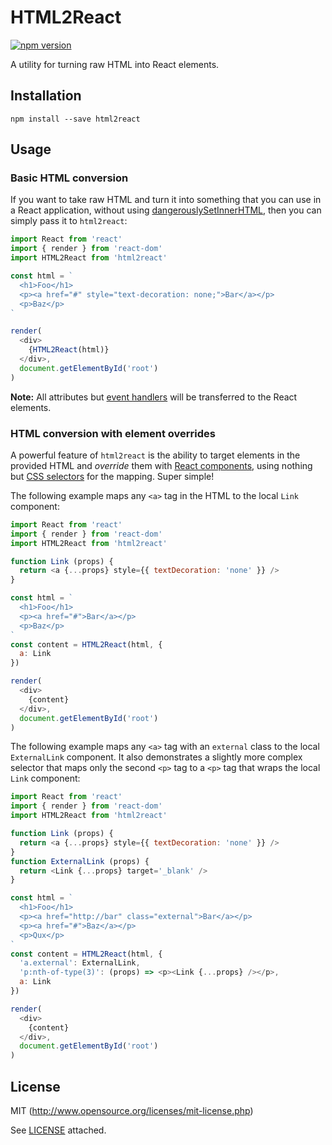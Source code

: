 # HTML2React

[![npm version](https://img.shields.io/npm/v/html2react.svg?maxAge=2592000&style=flat-square)](https://www.npmjs.org/package/html2react)

A utility for turning raw HTML into React elements.

## Installation

```
npm install --save html2react
```

## Usage

### Basic HTML conversion

If you want to take raw HTML and turn it into something that you can use in a React application, without using [dangerouslySetInnerHTML](https://facebook.github.io/react/tips/dangerously-set-inner-html.html), then you can simply pass it to `html2react`:


```javascript
import React from 'react'
import { render } from 'react-dom'
import HTML2React from 'html2react'

const html = `
  <h1>Foo</h1>
  <p><a href="#" style="text-decoration: none;">Bar</a></p>
  <p>Baz</p>
`

render(
  <div>
    {HTML2React(html)}
  </div>,
  document.getElementById('root')
)
```

**Note:** All attributes but [event handlers](https://www.w3.org/TR/html5/webappapis.html#event-handlers-on-elements,-document-objects,-and-window-objects) will be transferred to the React elements.

### HTML conversion with element overrides

A powerful feature of `html2react` is the ability to target elements in the provided HTML and *override* them with [React components](https://facebook.github.io/react/docs/reusable-components.html), using nothing but [CSS selectors](https://www.w3.org/TR/css3-selectors/#selectors) for the mapping. Super simple!

The following example maps any `<a>` tag in the HTML to the local `Link` component:

```javascript
import React from 'react'
import { render } from 'react-dom'
import HTML2React from 'html2react'

function Link (props) {
  return <a {...props} style={{ textDecoration: 'none' }} />
}

const html = `
  <h1>Foo</h1>
  <p><a href="#">Bar</a></p>
  <p>Baz</p>
`
const content = HTML2React(html, {
  a: Link
})

render(
  <div>
    {content}
  </div>,
  document.getElementById('root')
)
```

The following example maps any `<a>` tag with an `external` class to the local `ExternalLink` component. It also demonstrates a slightly more complex selector that maps only the second `<p>` tag to a `<p>` tag that wraps the local `Link` component:

```javascript
import React from 'react'
import { render } from 'react-dom'
import HTML2React from 'html2react'

function Link (props) {
  return <a {...props} style={{ textDecoration: 'none' }} />
}
function ExternalLink (props) {
  return <Link {...props} target='_blank' />
}

const html = `
  <h1>Foo</h1>
  <p><a href="http://bar" class="external">Bar</a></p>
  <p><a href="#">Baz</a></p>
  <p>Qux</p>
`
const content = HTML2React(html, {
  'a.external': ExternalLink,
  'p:nth-of-type(3)': (props) => <p><Link {...props} /></p>,
  a: Link
})

render(
  <div>
    {content}
  </div>,
  document.getElementById('root')
)
```

## License

MIT (http://www.opensource.org/licenses/mit-license.php)

See [LICENSE](LICENSE) attached.
